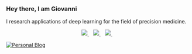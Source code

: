 ### Hey there, I am Giovanni

I research applications of deep learning for the field of precision medicine.

<p align='center'>
  
  <a href="https://scholar.google.com/citations?user=rKTQxfkAAAAJ">
    <img src="https://img.shields.io/badge/Google_Scholar-4285F4?style=for-the-badge&logo=google-scholar&logoColor=white" />        
  </a>&nbsp;&nbsp;
  
  <a href="https://www.linkedin.com/in/giovanni-visona/">
    <img src="https://img.shields.io/badge/linkedin-%230077B5.svg?&style=for-the-badge&logo=linkedin&logoColor=white" />
  </a>&nbsp;&nbsp;
  
  <a href="https://orcid.org/0000-0002-7878-5448">
    <img src="https://img.shields.io/badge/orcid-A6CE39?style=for-the-badge&logo=orcid&logoColor=white" />
  </a>&nbsp;&nbsp;

  <a href="https://gvisona.com/blog" title="ML and Software Blog"><img
src="https://img.shields.io/badge/Development_Blog-1d1d1d.svg?style=for-the-badge" alt="Personal Blog"></a>&nbsp;&nbsp;

  
</p>
